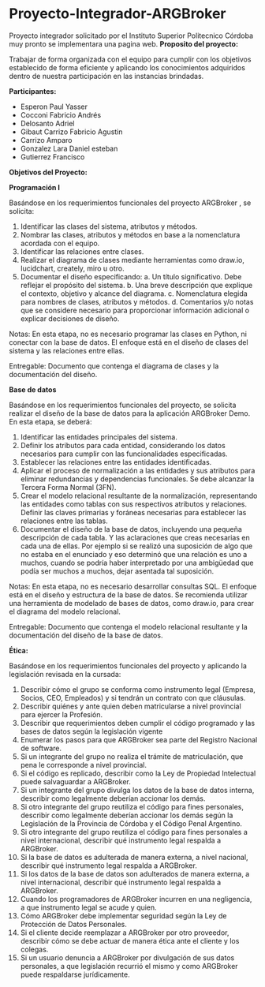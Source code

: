 # Proyecto-Integrador-ARGBroker
Proyecto integrador solicitado por el Instituto Superior Politecnico  Córdoba
muy pronto se implementara una pagina web.
**Proposito del proyecto:**

Trabajar de forma organizada con el equipo para cumplir con los objetivos establecido de forma eficiente y aplicando los conocimientos adquiridos dentro de nuestra participación en las instancias brindadas. 

**Participantes:**


- Esperon Paul Yasser 
- Cocconi Fabricio Andrés 
- Delosanto Adriel 
- Gibaut Carrizo Fabricio Agustin 
- Carrizo Amparo 
- Gonzalez Lara Daniel esteban 
- Gutierrez Francisco 


**Objetivos del Proyecto:**

**Programación I**


Basándose en los requerimientos funcionales del proyecto ARGBroker , se solicita:

1. Identificar las clases del sistema, atributos y métodos.
2. Nombrar las clases, atributos y métodos en base a la nomenclatura acordada con el
equipo.
3. Identificar las relaciones entre clases.
4. Realizar el diagrama de clases mediante herramientas como draw.io, lucidchart,
creately, miro u otro.
5. Documentar el diseño especificando:
a. Un título significativo. Debe reflejar el propósito del sistema.
b. Una breve descripción que explique el contexto, objetivo y alcance del
diagrama.
c. Nomenclatura elegida para nombres de clases, atributos y métodos.
d. Comentarios y/o notas que se considere necesario para proporcionar
información adicional o explicar decisiones de diseño.

Notas:
En esta etapa, no es necesario programar las clases en Python, ni conectar con la base de
datos. El enfoque está en el diseño de clases del sistema y las relaciones entre ellas.

Entregable:
Documento que contenga el diagrama de clases y la documentación del diseño.


**Base de datos**

Basándose en los requerimientos funcionales del proyecto, se solicita realizar el diseño de
la base de datos para la aplicación ARGBroker Demo.
En esta etapa, se deberá:

1. Identificar las entidades principales del sistema.
2. Definir los atributos para cada entidad, considerando los datos necesarios para
cumplir con las funcionalidades especificadas.
3. Establecer las relaciones entre las entidades identificadas.
4. Aplicar el proceso de normalización a las entidades y sus atributos para eliminar
redundancias y dependencias funcionales. Se debe alcanzar la Tercera Forma
Normal (3FN).
5. Crear el modelo relacional resultante de la normalización, representando las entidades
como tablas con sus respectivos atributos y relaciones. Definir las claves primarias y
foráneas necesarias para establecer las relaciones entre las tablas.
6. Documentar el diseño de la base de datos, incluyendo una pequeña descripción de
cada tabla. Y las aclaraciones que creas necesarias en cada una de ellas. Por
ejemplo si se realizó una suposición de algo que no estaba en el enunciado y eso
determinó que una relación es uno a muchos, cuando se podría haber interpretado
por una ambigüedad que podía ser muchos a muchos, dejar asentada tal suposición.

Notas:
En esta etapa, no es necesario desarrollar consultas SQL. El enfoque está en el diseño y
estructura de la base de datos.
Se recomienda utilizar una herramienta de modelado de bases de datos, como draw.io, para
crear el diagrama del modelo relacional.

Entregable:
Documento que contenga el modelo relacional resultante y la documentación del diseño de
la base de datos.

**Ética:**

Basándose en los requerimientos funcionales del proyecto y aplicando la legislación
revisada en la cursada:

1. Describir cómo el grupo se conforma como instrumento legal (Empresa, Socios, CEO,
Empleados) y si tendrán un contrato con que cláusulas.
2. Describir quiénes y ante quien deben matricularse a nivel provincial para ejercer la
Profesión.
3. Describir que requerimientos deben cumplir el código programado y las bases de
datos según la legislación vigente
4. Enumerar los pasos para que ARGBroker sea parte del Registro Nacional de
software.
5. Si un integrante del grupo no realiza el trámite de matriculación, que pena le
corresponde a nivel provincial.
6. Si el código es replicado, describir como la Ley de Propiedad Intelectual puede
salvaguardar a ARGBroker.
7. Si un integrante del grupo divulga los datos de la base de datos interna, describir
como legalmente deberían accionar los demás.
8. Si otro integrante del grupo reutiliza el código para fines personales, describir como legalmente
deberían accionar los demás según la Legislación de la Provincia de Córdoba y el
Código Penal Argentino.
9. Si otro integrante del grupo reutiliza el código para fines personales a nivel
internacional, describir qué instrumento legal respalda a ARGBroker.
10. Si la base de datos es adulterada de manera externa, a nivel nacional, describir qué
instrumento legal respalda a ARGBroker.
11. Si los datos de la base de datos son adulterados de manera externa, a nivel
internacional, describir qué instrumento legal respalda a ARGBroker.
12. Cuando los programadores de ARGBroker incurren en una negligencia, a que
instrumento legal se acude y quien.
13. Cómo ARGBroker debe implementar seguridad según la Ley de Protección de Datos
Personales.
14. Si el cliente decide reemplazar a ARGBroker por otro proveedor, describir cómo se
debe actuar de manera ética ante el cliente y los colegas.
15. Si un usuario denuncia a ARGBroker por divulgación de sus datos personales, a que
legislación recurrió el mismo y como ARGBroker puede respaldarse jurídicamente.

